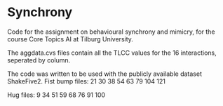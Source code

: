 # Synchrony
Code for the assignment on behavioural synchrony and mimicry,
for the course Core Topics AI at Tilburg University.


The aggdata.cvs files contain all the TLCC values for the 16 interactions, seperated by column. 


The code was written to be used with the publicly available dataset ShakeFive2.
Fist bump files:
  21
  30
  38
  54
  63
  79
  104
  121
 
Hug files:
  9
  34
  51
  59
  68
  76
  91
  100
 
